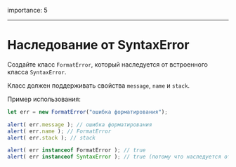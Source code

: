 importance: 5

---

# Наследование от SyntaxError

Создайте класс `FormatError`, который наследуется от встроенного класса `SyntaxError`.

Класс должен поддерживать свойства `message`, `name` и `stack`.

Пример использования:

```js
let err = new FormatError("ошибка форматирования");

alert( err.message ); // ошибка форматирования
alert( err.name ); // FormatError
alert( err.stack ); // stack

alert( err instanceof FormatError ); // true
alert( err instanceof SyntaxError ); // true (потому что наследуется от SyntaxError)
```
